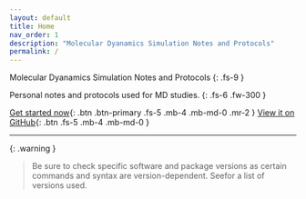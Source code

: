 ```yaml
---
layout: default
title: Home
nav_order: 1
description: "Molecular Dyanamics Simulation Notes and Protocols"
permalink: /
---
```


Molecular Dyanamics Simulation Notes and Protocols
{: .fs-9 }

Personal notes and protocols used for MD studies. 
{: .fs-6 .fw-300 }

[Get started now][README]{: .btn .btn-primary .fs-5 .mb-4 .mb-md-0 .mr-2 }
[View it on GitHub][Just the Docs]{: .btn .fs-5 .mb-4 .mb-md-0 }

--- 

{: .warning }
> Be sure to check specific software and package versions as certain commands and syntax are version-dependent. Seefor a list of versions used.

[^1]: Versions used: Python3.10.13, R 4.2.3., Amber/20

[Just the Docs]: https://just-the-docs.github.io/just-the-docs/
[GitHub Pages]: https://docs.github.com/en/pages
[README]: https://github.com/just-the-docs/just-the-docs-template/blob/main/README.md
[Jekyll]: https://jekyllrb.com
[GitHub Pages / Actions workflow]: https://github.blog/changelog/2022-07-27-github-pages-custom-github-actions-workflows-beta/
[use this template]: https://github.com/just-the-docs/just-the-docs-template/generate
